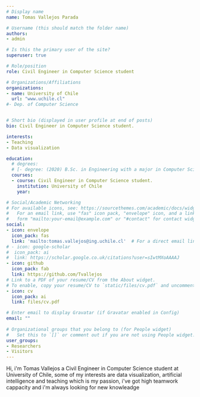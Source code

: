 ```yaml
---
# Display name
name: Tomas Vallejos Parada

# Username (this should match the folder name)
authors:
- admin

# Is this the primary user of the site?
superuser: true

# Role/position
role: Civil Engineer in Computer Science student

# Organizations/Affiliations
organizations:
- name: University of Chile
  url: "www.uchile.cl"
#- Dep. of Computer Science


# Short bio (displayed in user profile at end of posts)
bio: Civil Engineer in Computer Science student.

interests:
- Teaching
- Data visualization

education:
  # degrees:
  # [- degree: (2020) B.Sc. in Engineering with a major in Computer Science, University of Chile, Chile.] 
  courses:
  - course: Civil Engineer in Computer Science student.
    institution: University of Chile
    year: 

# Social/Academic Networking
# For available icons, see: https://sourcethemes.com/academic/docs/widgets/#icons
#   For an email link, use "fas" icon pack, "envelope" icon, and a link in the
#   form "mailto:your-email@example.com" or "#contact" for contact widget.
social:
- icon: envelope
  icon_pack: fas
  link: 'mailto:tomas.vallejos@ing.uchile.cl'  # For a direct email link, use "mailto:test@example.org".
# - icon: google-scholar
#  icon_pack: ai
#  link: https://scholar.google.co.uk/citations?user=sIwtMXoAAAAJ
- icon: github
  icon_pack: fab
  link: https://github.com/Tvallejos
# Link to a PDF of your resume/CV from the About widget.
# To enable, copy your resume/CV to `static/files/cv.pdf` and uncomment the lines below.  
- icon: cv
  icon_pack: ai
  link: files/cv.pdf

# Enter email to display Gravatar (if Gravatar enabled in Config)
email: ""
  
# Organizational groups that you belong to (for People widget)
#   Set this to `[]` or comment out if you are not using People widget.  
user_groups:
- Researchers
- Visitors
---
```


Hi, i'm Tomas Vallejos a Civil Engineer in Computer Science student at University of Chile, some of my interests are data visualization, artificial intelligence and teaching which is my passion, i've got high teamwork cappacity and i'm always looking for new knowleadge